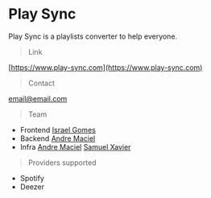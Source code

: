 # Play Sync

Play Sync is a playlists converter to help everyone.

> Link

[https://www.play-sync.com](https://www.play-sync.com)

> Contact

email@email.com

> Team

- Frontend
[Israel Gomes](https://www.linkedin.com/in/andregouveamaciel/)
- Backend
[Andre Maciel](https://www.linkedin.com/in/israel-gomes-04407718b/)
- Infra
[Andre Maciel](https://www.linkedin.com/in/israel-gomes-04407718b/)
[Samuel Xavier](https://www.linkedin.com/in/samuel-xavier-melo/)


> Providers supported

- Spotify
- Deezer
